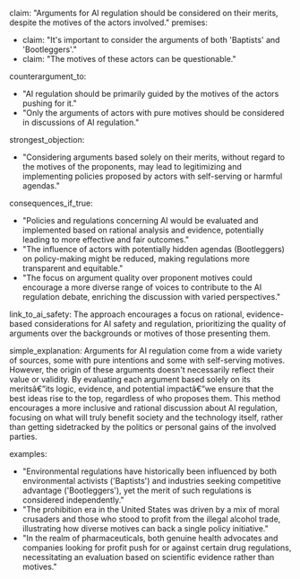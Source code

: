 claim: "Arguments for AI regulation should be considered on their merits, despite the motives of the actors involved."
premises:
  - claim: "It's important to consider the arguments of both 'Baptists' and 'Bootleggers'."
  - claim: "The motives of these actors can be questionable."

counterargument_to:
  - "AI regulation should be primarily guided by the motives of the actors pushing for it."
  - "Only the arguments of actors with pure motives should be considered in discussions of AI regulation."

strongest_objection:
  - "Considering arguments based solely on their merits, without regard to the motives of the proponents, may lead to legitimizing and implementing policies proposed by actors with self-serving or harmful agendas."

consequences_if_true:
  - "Policies and regulations concerning AI would be evaluated and implemented based on rational analysis and evidence, potentially leading to more effective and fair outcomes."
  - "The influence of actors with potentially hidden agendas (Bootleggers) on policy-making might be reduced, making regulations more transparent and equitable."
  - "The focus on argument quality over proponent motives could encourage a more diverse range of voices to contribute to the AI regulation debate, enriching the discussion with varied perspectives."

link_to_ai_safety: The approach encourages a focus on rational, evidence-based considerations for AI safety and regulation, prioritizing the quality of arguments over the backgrounds or motives of those presenting them.

simple_explanation:
Arguments for AI regulation come from a wide variety of sources, some with pure intentions and some with self-serving motives. However, the origin of these arguments doesn't necessarily reflect their value or validity. By evaluating each argument based solely on its meritsâ€”its logic, evidence, and potential impactâ€”we ensure that the best ideas rise to the top, regardless of who proposes them. This method encourages a more inclusive and rational discussion about AI regulation, focusing on what will truly benefit society and the technology itself, rather than getting sidetracked by the politics or personal gains of the involved parties.

examples:
  - "Environmental regulations have historically been influenced by both environmental activists ('Baptists') and industries seeking competitive advantage ('Bootleggers'), yet the merit of such regulations is considered independently."
  - "The prohibition era in the United States was driven by a mix of moral crusaders and those who stood to profit from the illegal alcohol trade, illustrating how diverse motives can back a single policy initiative."
  - "In the realm of pharmaceuticals, both genuine health advocates and companies looking for profit push for or against certain drug regulations, necessitating an evaluation based on scientific evidence rather than motives."